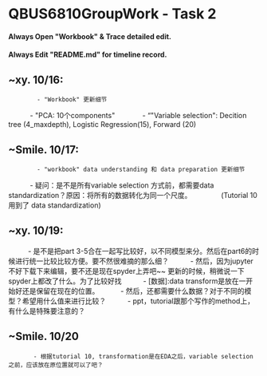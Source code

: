 # QBUS6810GroupWork - Task 2

#### Always Open "Workbook" & Trace detailed edit.
#### Always Edit "README.md" for timeline record.

## ~xy. 10/16:
            - "Workbook" 更新细节
            - "PCA: 10个components"   
            - “"Variable selection": Decition tree (4_maxdepth), Logistic Regression(15), Forward (20)
## ~Smile. 10/17: 
            - "workbook" data understanding 和 data preparation 更新细节
            - 疑问：是不是所有variable selection 方式前，都需要data standardization？原因：将所有的数据转化为同一个尺度。
               (Tutorial 10 用到了 data standardization)
## ~xy. 10/19:
           - 是不是把part 3-5合在一起写比较好，以不同模型来分。然后在part6的时候进行统一比较比较方便。要不然很难摘的那么细？
           - 然后，因为jupyter不好下载下来编辑，要不还是现在spyder上弄吧~~ 更新的时候，稍微说一下spyder上都改了什么。为了比较好找
           - [数据]:data transform是放在一开始好还是保留在现在的位置。
           - 然后，还都需要什么数据？对于不同的模型？希望用什么值来进行比较？
           - ppt，tutorial跟那个写作的method上，有什么是特殊要注意的？
## ~Smile. 10/20
           - 根据tutorial 10, transformation是在EDA之后，variable selection 之前，应该放在原位置就可以了吧？
